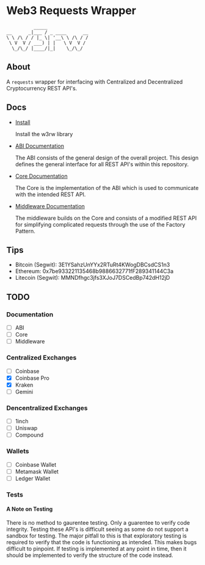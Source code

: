 # Web3 Requests Wrapper

```
          _____
__      _|___ / _ ____      __
\ \ /\ / / |_ \| '__\ \ /\ / /
 \ V  V / ___) | |   \ V  V /
  \_/\_/ |____/|_|    \_/\_/
```

## About

A `requests` wrapper for interfacing with Centralized and Decentralized Cryptocurrency REST API's.

## Docs

- [Install](https://github.com/teleprint-me/ledger-api/blob/main/docs/Install.md)

    Install the w3rw library

- [ABI Documentation](https://github.com/teleprint-me/ledger-api/tree/main/docs)

    The ABI consists of the general design of the overall project. This design defines the general interface for all REST API's within this repository.

- [Core Documentation](https://github.com/teleprint-me/ledger-api/blob/main/docs/Core.md)

    The Core is the implementation of the ABI which is used to communicate with the intended REST API.

- [Middleware Documentation](https://github.com/teleprint-me/ledger-api/blob/main/docs/Middleware.md)

    The middleware builds on the Core and consists of a modified REST API for simplifying complicated requests through the use of the Factory Pattern.

## Tips

- Bitcoin (Segwit): 3E1YSahzUnYYx2RTuRt4KWogDBCsdCS1n3
- Ethereum: 0x7be933221135468b9886632771fF289341144C3a
- Litecoin (Segwit): MMNDfhgc3jfs3XJoJ7DSCedBp742dH12jD

## TODO

### Documentation

- [ ] ABI
- [ ] Core
- [ ] Middleware

### Centralized Exchanges

- [ ] Coinbase
- [x] Coinbase Pro
- [x] Kraken
- [ ] Gemini

### Dencentralized Exchanges

- [ ] 1inch
- [ ] Uniswap
- [ ] Compound

### Wallets

- [ ] Coinbase Wallet
- [ ] Metamask Wallet
- [ ] Ledger Wallet

### Tests

#### A Note on Testing

There is no method to gaurentee testing. Only a guarentee to verify code integrity. Testing these API's is difficult seeing as some do not support a sandbox for testing. The major pitfall to this is that exploratory testing is required to verify that the code is functioning as intended. This makes bugs difficult to pinpoint. If testing is implemented at any point in time, then it should be implemented to verify the structure of the code instead.
